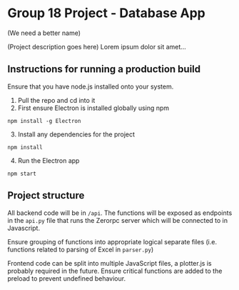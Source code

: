 # Group 18 Project - Database App
(We need a better name)

(Project description goes here)
Lorem ipsum dolor sit amet...


## Instructions for running a production build
Ensure that you have node.js installed onto your system.

1. Pull the repo and cd into it
2. First ensure Electron is installed globally using npm
```
npm install -g Electron
```
3. Install any dependencies for the project
```
npm install
```
4. Run the Electron app
```
npm start
```

## Project structure
All backend code will be in ```/api```. The functions will be exposed as endpoints in the ```api.py``` file that runs the Zerorpc server which will be connected to in Javascript.

Ensure grouping of functions into appropriate logical separate files (i.e. functions related to parsing of Excel in ```parser.py```)


Frontend code can be split into multiple JavaScript files, a plotter.js is probably required in the future. Ensure critical functions are added to the preload to prevent undefined behaviour.
